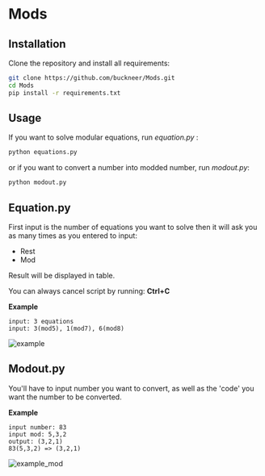 # Mods

## Installation

Clone the repository and install all requirements:
```bash
git clone https://github.com/buckneer/Mods.git
cd Mods
pip install -r requirements.txt
```
## Usage

If you want to solve modular equations, run _equation.py_ :
```bash
python equations.py
```
or if you want to convert a number into modded number, run _modout.py_:
```bash
python modout.py
```

## Equation.py
First input is the number of equations you want to solve then it will ask you as many times as you entered to input:
- Rest
- Mod

Result will be displayed in table.

You can always cancel script by running: **Ctrl+C**

**Example**
```input
input: 3 equations
input: 3(mod5), 1(mod7), 6(mod8)
```
![example](https://user-images.githubusercontent.com/42391164/122809328-40f7a700-d2ce-11eb-811a-d76dd3dd1673.png)


## Modout.py

You'll have to input number you want to convert, as well as the 'code' you want the number to be converted.

**Example**
```
input number: 83
input mod: 5,3,2
output: (3,2,1)
83(5,3,2) => (3,2,1)
```

![example_mod](https://user-images.githubusercontent.com/42391164/122809155-05f57380-d2ce-11eb-85ee-ebb8a09771e1.png)
